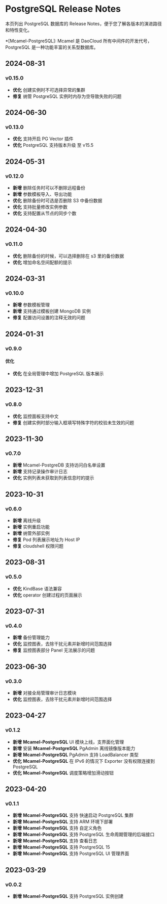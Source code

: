# PostgreSQL Release Notes

本页列出 PostgreSQL 数据库的 Release Notes，便于您了解各版本的演进路径和特性变化。

*[Mcamel-PostgreSQL]: Mcamel 是 DaoCloud 所有中间件的开发代号，PostgreSQL 是一种功能丰富的关系型数据库。

## 2024-08-31

### v0.15.0

- **优化** 创建实例时不可选择异常的集群
- **修复** 纳管 PostgreSQL 实例时内存为空导致失败的问题

## 2024-06-30

### v0.13.0

- **优化** 支持开启 PG Vector 插件
- **优化** PostgreSQL 支持版本升级 至 v15.5

## 2024-05-31

### v0.12.0

- **新增** 删除任务时可以不删除远程备份
- **新增** 参数模板导入、导出功能
- **优化** 删除备份时可选是否删除 S3 中备份数据
- **优化** 支持批量修改实例参数
- **优化** 支持配置从节点的同步个数

## 2024-04-30

### v0.11.0

- **优化** 删除备份的时候，可以选择删除在 s3 里的备份数据
- **优化** 增加命名空间配额的提示

## 2024-03-31

### v0.10.0

- **新增** 参数模板管理
- **新增** 支持通过模板创建 MongoDB 实例
- **修复** 配置访问设置的注释无效的问题

## 2024-01-31

### v0.9.0

#### 优化

- **优化** 在全局管理中增加 PostgreSQL 版本展示

## 2023-12-31

### v0.8.0

- **优化** 监控面板支持中文
- **修复** 创建实例时部分输入框填写特殊字符的校验未生效的问题

## 2023-11-30

### v0.7.0

- **新增** Mcamel-PostgreDB 支持访问白名单设置
- **新增** 支持记录操作审计日志
- **优化** 实例列表未获取到列表信息时的提示

## 2023-10-31

### v0.6.0

- **新增** 离线升级
- **新增** 实例重启功能
- **新增** 纳管外部实例
- **修复** Pod 列表展示地址为 Host IP
- **修复** cloudshell 权限问题

## 2023-08-31

### v0.5.0

- **优化** KindBase 语法兼容
- **优化** operator 创建过程的页面展示

## 2023-07-31

### v0.4.0

- **新增** 备份管理能力
- **优化** 监控图表，去除干扰元素并新增时间范围选择
- **修复** 监控图表部分 Panel 无法展示的问题

## 2023-06-30

### v0.3.0

- **新增** 对接全局管理审计日志模块
- **优化** 监控图表，去除干扰元素并新增时间范围选择

## 2023-04-27

### v0.1.2

- **新增** __Mcamel-PostgreSQL__  UI 模块上线，支界面化管理
- **新增** 安装 __Mcamel-PostgreSQL__  PgAdmin 离线镜像版本能力
- **新增** __Mcamel-PostgreSQL__  PgAdmin 支持 LoadBalancer 类型
- **优化** __Mcamel-PostgreSQL__  在 IPv6 的情况下 Exporter 没有权限连接到 PostgreSQL
- **优化** __Mcamel-PostgreSQL__  调度策略增加滑动按钮

## 2023-04-20

### v0.1.1

- **新增** __Mcamel-PostgreSQL__  支持 快速启动 PostgreSQL 集群
- **新增** __Mcamel-PostgreSQL__  支持 ARM 环境下部署
- **新增** __Mcamel-PostgreSQL__  支持 自定义角色
- **新增** __Mcamel-PostgreSQL__  支持 PostgreSQL 生命周期管理的后端接口
- **新增** __Mcamel-PostgreSQL__  支持 查看日志
- **新增** __Mcamel-PostgreSQL__  支持 PostgreSQL 15
- **新增** __Mcamel-PostgreSQL__  支持 PostgreSQL UI 管理界面

## 2023-03-29

### v0.0.2

- **新增** __Mcamel-PostgreSQL__  支持 PostgreSQL 实例创建
